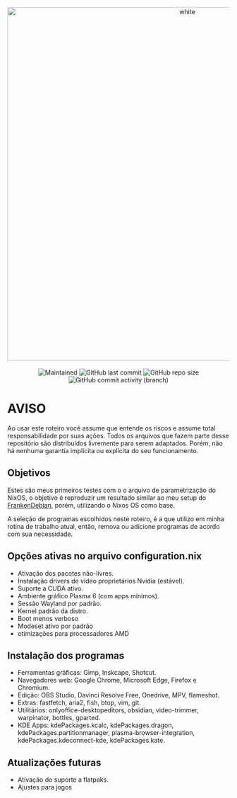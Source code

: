 <p align="center">
<img width="800px" src="https://raw.githubusercontent.com/eddiecsilva/debian-post-install/main/img/project_nixos_thumb.png" align="center" alt="white" /><br><br>

<!-- (site para ícones: https://shields.io/ ) -->
 
<img alt="Maintained" src="https://img.shields.io/badge/Maintained%3F-Yes-green">
<img alt="GitHub last commit" src="https://img.shields.io/github/last-commit/eddiecsilva/nixos-dotfilles">
<img alt="GitHub repo size" src="https://img.shields.io/github/repo-size/eddiecsilva/nixos-dotfilles">
<img alt="GitHub commit activity (branch)" src="https://img.shields.io/github/commit-activity/y/eddiecsilva/nixos-dotfilles">

</p>

# AVISO
Ao usar este roteiro você assume que entende os riscos e assume total responsabilidade por suas ações. Todos os arquivos que fazem parte desse repositório são distribuídos livremente para serem adaptados. Porém, não há nenhuma garantia implícita ou explícita do seu funcionamento.

## Objetivos
Estes são meus primeiros testes com o o arquivo de parametrização do NixOS, o objetivo é reproduzir um resultado similar ao meu setup do [FrankenDebian](https://github.com/eddiecsilva/debian-post-install), porém, utilizando o Nixos OS como base.

A seleção de programas escolhidos neste roteiro, é a que utilizo em minha rotina de trabalho atual, então, remova ou adicione programas de acordo com sua necessidade.

## Opções ativas no arquivo configuration.nix
* Ativação dos pacotes não-livres.
* Instalação drivers de vídeo proprietários Nvidia (estável).
* Suporte a CUDA ativo.
* Ambiente gráfico Plasma 6 (com apps mínimos).
* Sessão Wayland por padrão.
* Kernel padrão da distro.
* Boot menos verboso
* Modeset ativo por padrão
* otimizações para processadores AMD

## Instalação dos programas
* Ferramentas gráficas: Gimp, Inskcape, Shotcut.
* Navegadores web: Google Chrome, Microsoft Edge, Firefox e Chromium.
* Edição: OBS Studio, Davinci Resolve Free, Onedrive, MPV, flameshot.
* Extras: fastfetch, aria2, fish, btop, vim, git.
* Utilitários: onlyoffice-desktopeditors, obsidian, video-trimmer, warpinator, bottles, gparted.
* KDE Apps: kdePackages.kcalc, kdePackages.dragon, kdePackages.partitionmanager, plasma-browser-integration, kdePackages.kdeconnect-kde, kdePackages.kate.

## Atualizações futuras
* Ativação do suporte a flatpaks.
* Ajustes para jogos
